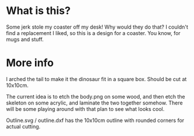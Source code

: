 # What is this?

Some jerk stole my coaster off my desk! Why would they do that?
I couldn't find a replacement I liked, so this is a design for a coaster. You know, for mugs and stuff.

# More info

I arched the tail to make it the dinosaur fit in a square box. Should be cut at 10x10cm.

The current idea is to etch the body.png on some wood, and then etch the skeleton on some acrylic, and laminate the two together somehow.
There will be some playing around with that plan to see what looks cool.

Outline.svg / outline.dxf has the 10x10cm outline with rounded corners for actual cutting.